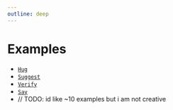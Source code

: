 ```yaml
---
outline: deep
---
```


# Examples

- [`Hug`](./hug)
- [`Suggest`](./suggest)
- [`Verify`](./verify)
- [`Say`](./say)
- // TODO: id like ~10 examples but i am not creative
